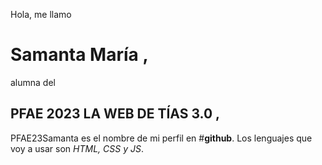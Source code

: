 Hola, me llamo 
# Samanta María ,
alumna del 
## PFAE 2023 LA WEB DE TÍAS 3.0 ,
PFAE23Samanta es el nombre de mi perfil en 
#**github**.
Los lenguajes que voy a usar son _HTML, CSS y JS_.
